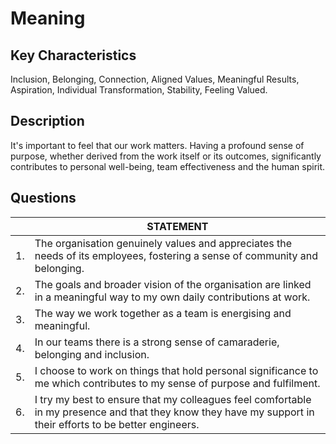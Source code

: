 # Meaning

## Key Characteristics
Inclusion, Belonging, Connection, Aligned Values, Meaningful Results, Aspiration, Individual Transformation, Stability, Feeling Valued.

## Description
It's important to feel that our work matters. Having a profound sense of purpose, whether derived from the work itself or its outcomes, significantly contributes to personal well-being, team effectiveness and the human spirit.

## Questions

| | STATEMENT  	| 
|---	|---	|
| 1. | The organisation genuinely values and appreciates the needs of its employees, fostering a sense of community and belonging. |
| 2. | The goals and broader vision of the organisation are linked in a meaningful way to my own daily contributions at work. |
| 3. | The way we work together as a team is energising and meaningful. |
| 4. | In our teams there is a strong sense of camaraderie, belonging and inclusion.	|
| 5. | I choose to work on things that hold personal significance to me which contributes to my sense of purpose and fulfilment.	|
| 6. | I try my best to ensure that my colleagues feel comfortable in my presence and that they know they have my support in their efforts to be better engineers.	|

